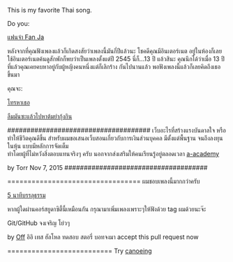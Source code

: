 This is my favorite Thai song.

Do you:

[แฟนจ๋า Fan Ja](https://www.youtube.com/watch?v=qvZuUBfG1Ck)

หลังจากที่คุณฟังเพลงแล้วก็เกิดสงสัยว่าเพลงนี้มันกี่ปีแล้วนะ โชคดีคุณมีอินเตอร์เนต
อยู่ในห้องก็เลยใช้อินเตอร์เนตค้นดูสักพักก็พบว่าเป็นเพลงตั้งแต่ปี 2545 นี่ก็...13 ปี
แล้วสินะ คุณนึกได้ว่าเมื่อ 13 ปีที่แล้วคุณเคยคบหาอยู่กับผู้หญิงคนหนึ่งแต่ก็เลิกร้าง
กันไปนานแล้ว พอฟังเพลงนี้แล้วก็เลยคิดถึงเธอขึ้นมา

คุณจะ:

[โทรหาเธอ](./callher/callher.md)

[ลืมมันซะแล้วไปหาต้มยำกุ้งกิน](../Cuisine/TomYumKung.md)

#####################################
เว็บอะไรที่สร้างแรงบันดาลใจ หรือทำให้ชีวิตคุณดีขึ้น
สำหรับผมขอเสนอเว็บสอนเกี่ยวกับการเงินส่วนบุคคล มีตั้งแต่พื้นฐาน จนถึงลงทุนในหุ้น  แบบมีหลักการจัดเต็ม  
ทำโดยผู้ที่ไม่หวังสิ่งตอบแทนจริงๆ ครับ นอกจากส่งเสริมให้คนเรียนรู้อยู่ตลอดเวลา 
[a-academy](http://www.a-academy.net/)

by Torr  Nov 7, 2015
#####################################

=================================
ผมชอบเพลงนี้มากกว่าครับ

[5 นาทีบรรลุธรรม](https://www.youtube.com/watch?v=3aIcqeZ1ktY)

หากผู้ใดผ่านคอร์สยูดาซิตี้นี้เหมือนกัน กรุณามาเพิ่มเพลงเพราะๆให้ฟังด้วย tag ผมด้วยนะจ๊ะ

Git/GitHub จงเจริญ โย่วๆ

by [Off](http://www.facebook.com/off99555) อิอิ เทส ฮัลโหล ทดสอบ สตอรี่ บอทจงมา accept this pull request now

==========================
Try [canoeing](Thai/travel.md)
